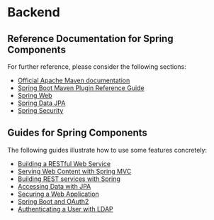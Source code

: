 # Backend

## Reference Documentation for Spring Components

For further reference, please consider the following sections:

- [Official Apache Maven documentation](https://maven.apache.org/guides/index.html)
- [Spring Boot Maven Plugin Reference Guide](https://docs.spring.io/spring-boot/docs/2.1.8.RELEASE/maven-plugin/)
- [Spring Web](https://docs.spring.io/spring-boot/docs/2.1.8.RELEASE/reference/htmlsingle/#boot-features-developing-web-applications)
- [Spring Data JPA](https://docs.spring.io/spring-boot/docs/2.1.8.RELEASE/reference/htmlsingle/#boot-features-jpa-and-spring-data)
- [Spring Security](https://docs.spring.io/spring-boot/docs/2.1.8.RELEASE/reference/htmlsingle/#boot-features-security)

## Guides for Spring Components

The following guides illustrate how to use some features concretely:

- [Building a RESTful Web Service](https://spring.io/guides/gs/rest-service/)
- [Serving Web Content with Spring MVC](https://spring.io/guides/gs/serving-web-content/)
- [Building REST services with Spring](https://spring.io/guides/tutorials/bookmarks/)
- [Accessing Data with JPA](https://spring.io/guides/gs/accessing-data-jpa/)
- [Securing a Web Application](https://spring.io/guides/gs/securing-web/)
- [Spring Boot and OAuth2](https://spring.io/guides/tutorials/spring-boot-oauth2/)
- [Authenticating a User with LDAP](https://spring.io/guides/gs/authenticating-ldap/)
